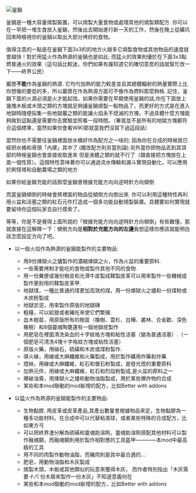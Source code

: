 ![釜鍋](block:betterwithmods:cooking_pot@1)

釜鍋是一種大容量燒製裝置，可以燒製大量食物或處理其他的燒製類配方. 你可以在一早把一堆生食放入釜鍋，然後出去開始進行新一天的工作，然後在晚上從礦坑回來時檢視你的釜鍋以取出大部分烤好的食物。

值得注意的一點是在釜鍋下面3x3的的地方火越多它燒製食物或其他物品的速度就會越快！對於用猛火作為熱源的釜鍋也是如此; 而猛火的效果則優於在下面3x3點燃普通火的效果（這句話比較迷，你們如果有誰知道它的確切意思的話就幫忙改一下——終界公民）

巖漿**不能**作為釜鍋的熱源. 它均勻加熱的能力較差並且其總體輻射的熱量實際上比你想像的要低的多，所以巖漿在作為熱源方面可不像作為燃料那麼夠格. 記住，釜鍋下面的火源必須是火才能起效。如果你需要在早期使用釜鍋的話,你在下面放上幾塊木板或木頭之類的方塊就足夠讓釜鍋燒製一點物品了，而更好的方式是在進入地獄時隨便採集一些地獄巖之類的能讓火焰永不熄滅的方塊，不過具體什麼方塊能夠做到這點還是需要你去實驗並照看一段時間。（畢竟並不是所有的地獄方塊都符合這個標準，當然如果你會看WIKI那就當我們沒寫下過這段話）

當然你也不需要往釜鍋裡面放水桶好作為配方之一啥的; 因為你在合成的時候就已經把水桶和骨頭「內建」其中了 (魔改配方則另當別論).另外當你把物品丟到其頂部的時候釜鍋也會直接收取進來 但是液體之類的就不行了（跟直接把方塊放在上面一個性質）。這個特性意味著你可以通過流水傳輸和漏斗實現自動化，可以應用於刷怪塔和自動農場之類的地方

如果你給釜鍋充能的話那麼釜鍋會根據充能方向向逆時針方向傾倒

而當釜鍋傾倒的時候會將裡面的物品從傾倒方向倒出來. 你可以利用這種特性再利用火盆和活塞之類的紅石元件打造成一個多功能自動燒製裝置。具體要如何實現就要留待你這個玩家去自行摸索了。

等等，你是不是覺得上面所說的「根據充能方向向逆時針方向傾倒」有些難懂，那就直接在這解釋一下：傾倒方向是**相對於充能方向的左邊**我想這樣你應該就能明白該怎麼設定方向了吧。

* 以一般火焰作為熱源的釜鍋能製作的主要物品:
    * 用8份煉獄火之燼製作的濃縮煉獄之火，作為火盆的重要原料.
    * 一些需要烤制才能吃的食物或製作其他不同的食物.
    * 用一份糞便或幾份樹皮和光滑牛皮製成鞣製皮革可以用來製作一些機械或製作更耐用的鞣製皮革甲.
    * 地獄煤，一種比普通的煤更加高效的煤，用一份煉獄火之燼和一份煤粉或木炭粉製成
    * 地獄淤泥，用來製作原版的地獄磚
    * 粗糧，可以給狼或者豬吃來使它們繁殖.
    * 血木樹苗，用原版所有的樹苗（橡樹、雲杉、白樺、叢林、合金歡、深色橡樹）和8個靈魂陶甕還有一個地獄疣製作
    * 用肥皂在裡面清洗染血的十字紋格方塊和粘性活塞（變為普通活塞）.（一個肥皂可清洗4塊十字格紋方塊或粘性活塞）
    * 原版火藥，用硝石，硫磺和木炭或煤粉製作.
    * 導火線，用線或大麻纖維和火藥製成，用於製作礦用炸藥和炸藥
    * 燈絲，用線或大麻纖維，紅石和螢石粉製成，是發光燈的重要原料
    * 加熱元件，用線或大麻纖維，紅石和烈焰粉製成,是火盆的原料之一
    * 爆破油膏，用煉獄火之燼和動物油脂製成，用於某些爆炸物的合成
    * 某些和本mod聯動的mod新增的配方，比如Better with addons

* 以猛火作為熱源的釜鍋能製作的主要物品:
    * 生物黏膠, 用皮革或皮革產品,其產出數量會根據物品來定，生物黏膠為一種多功能材料。在合成中可以代替粘液球，或者某些特殊的合成配方，比如東方弓
    * 可以把終界渣分解為硫磺和靈魂助溶劑，靈魂助溶劑搭配其他材料可以製作融魂鋼，而融魂鋼則用於製作相對應的工具盔甲————本mod中最高級的工具
    * 用不同的肉製作動物油脂，而豬肉則是其中最合適的...
    * 肥皂，用動物油脂和木灰製成
    * 燒製木頭，木板或其他類似的玩意來獲得木灰， 而作者特別指出「木灰需要*十六* 份木屑來製作一份木灰」不知道意義何在
    * 某些和本mod聯動的mod新增的配方，比如Better with addons
